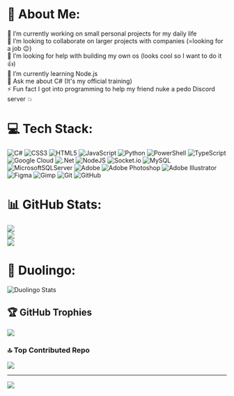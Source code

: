 # 👋 About Me:
🔭 I’m currently working on small personal projects for my daily life<br>👯 I’m looking to collaborate on larger projects with companies (=looking for a job 😉) <br>🤝 I’m looking for help with building my own os (looks cool so I want to do it 👍)<br>🌱 I’m currently learning Node.js <br>💬 Ask me about C# (It's my official training)<br>⚡ Fun fact I got into programming to help my friend nuke a pedo Discord server 💥

# 💻 Tech Stack:
![C#](https://img.shields.io/badge/c%23-%23239120.svg?style=for-the-badge&logo=csharp&logoColor=white) ![CSS3](https://img.shields.io/badge/css3-%231572B6.svg?style=for-the-badge&logo=css3&logoColor=white) ![HTML5](https://img.shields.io/badge/html5-%23E34F26.svg?style=for-the-badge&logo=html5&logoColor=white) ![JavaScript](https://img.shields.io/badge/javascript-%23323330.svg?style=for-the-badge&logo=javascript&logoColor=%23F7DF1E) ![Python](https://img.shields.io/badge/python-3670A0?style=for-the-badge&logo=python&logoColor=ffdd54) ![PowerShell](https://img.shields.io/badge/PowerShell-%235391FE.svg?style=for-the-badge&logo=powershell&logoColor=white) ![TypeScript](https://img.shields.io/badge/typescript-%23007ACC.svg?style=for-the-badge&logo=typescript&logoColor=white) ![Google Cloud](https://img.shields.io/badge/GoogleCloud-%234285F4.svg?style=for-the-badge&logo=google-cloud&logoColor=white) ![.Net](https://img.shields.io/badge/.NET-5C2D91?style=for-the-badge&logo=.net&logoColor=white) ![NodeJS](https://img.shields.io/badge/node.js-6DA55F?style=for-the-badge&logo=node.js&logoColor=white) ![Socket.io](https://img.shields.io/badge/Socket.io-black?style=for-the-badge&logo=socket.io&badgeColor=010101) ![MySQL](https://img.shields.io/badge/mysql-4479A1.svg?style=for-the-badge&logo=mysql&logoColor=white) ![MicrosoftSQLServer](https://img.shields.io/badge/Microsoft%20SQL%20Server-CC2927?style=for-the-badge&logo=microsoft%20sql%20server&logoColor=white) ![Adobe](https://img.shields.io/badge/adobe-%23FF0000.svg?style=for-the-badge&logo=adobe&logoColor=white) ![Adobe Photoshop](https://img.shields.io/badge/adobe%20photoshop-%2331A8FF.svg?style=for-the-badge&logo=adobe%20photoshop&logoColor=white) ![Adobe Illustrator](https://img.shields.io/badge/adobe%20illustrator-%23FF9A00.svg?style=for-the-badge&logo=adobe%20illustrator&logoColor=white) ![Figma](https://img.shields.io/badge/figma-%23F24E1E.svg?style=for-the-badge&logo=figma&logoColor=white) ![Gimp](https://img.shields.io/badge/Gimp-657D8B?style=for-the-badge&logo=gimp&logoColor=FFFFFF) ![Git](https://img.shields.io/badge/git-%23F05033.svg?style=for-the-badge&logo=git&logoColor=white) ![GitHub](https://img.shields.io/badge/github-%23121011.svg?style=for-the-badge&logo=github&logoColor=white)
# 📊 GitHub Stats:
![](https://github-readme-stats.vercel.app/api?username=Zikithezikit&theme=vue-dark&hide_border=false&include_all_commits=false&count_private=false)<br/>
![](https://github-readme-streak-stats.herokuapp.com/?user=Zikithezikit&theme=vue-dark&hide_border=false)<br/>
![](https://github-readme-stats.vercel.app/api/top-langs/?username=Zikithezikit&theme=vue-dark&hide_border=false&include_all_commits=false&count_private=false&layout=compact)
# 🦉 Duolingo:
![Duolingo Stats](https://duolingo-stats-card.vercel.app/api?username=Zikithezikit)


## 🏆 GitHub Trophies
![](https://github-profile-trophy.vercel.app/?username=Zikithezikit&theme=vue-dark&no-frame=false&no-bg=false&margin-w=4)

### 🔝 Top Contributed Repo
![](https://github-contributor-stats.vercel.app/api?username=Zikithezikit&limit=5&theme=vue-dark&combine_all_yearly_contributions=true)

---
[![](https://visitcount.itsvg.in/api?id=Zikithezikit&icon=6&color=6)](https://visitcount.itsvg.in)

<!-- Proudly created with GPRM ( https://gprm.itsvg.in )  😘 I recommend it  -->
